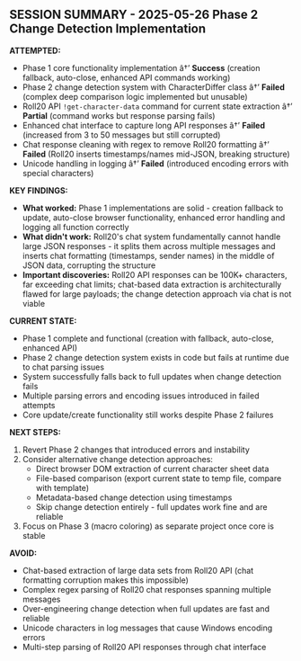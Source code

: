 ﻿## SESSION SUMMARY - 2025-05-26 Phase 2 Change Detection Implementation

**ATTEMPTED:**
- Phase 1 core functionality implementation â†’ **Success** (creation fallback, auto-close, enhanced API commands working)
- Phase 2 change detection system with CharacterDiffer class â†’ **Failed** (complex deep comparison logic implemented but unusable)
- Roll20 API `!get-character-data` command for current state extraction â†’ **Partial** (command works but response parsing fails)
- Enhanced chat interface to capture long API responses â†’ **Failed** (increased from 3 to 50 messages but still corrupted)
- Chat response cleaning with regex to remove Roll20 formatting â†’ **Failed** (Roll20 inserts timestamps/names mid-JSON, breaking structure)
- Unicode handling in logging â†’ **Failed** (introduced encoding errors with special characters)

**KEY FINDINGS:**
- **What worked:** Phase 1 implementations are solid - creation fallback to update, auto-close browser functionality, enhanced error handling and logging all function correctly
- **What didn't work:** Roll20's chat system fundamentally cannot handle large JSON responses - it splits them across multiple messages and inserts chat formatting (timestamps, sender names) in the middle of JSON data, corrupting the structure
- **Important discoveries:** Roll20 API responses can be 100K+ characters, far exceeding chat limits; chat-based data extraction is architecturally flawed for large payloads; the change detection approach via chat is not viable

**CURRENT STATE:**
- Phase 1 complete and functional (creation with fallback, auto-close, enhanced API)
- Phase 2 change detection system exists in code but fails at runtime due to chat parsing issues
- System successfully falls back to full updates when change detection fails
- Multiple parsing errors and encoding issues introduced in failed attempts
- Core update/create functionality still works despite Phase 2 failures

**NEXT STEPS:**
1. Revert Phase 2 changes that introduced errors and instability
2. Consider alternative change detection approaches:
   - Direct browser DOM extraction of current character sheet data
   - File-based comparison (export current state to temp file, compare with template)
   - Metadata-based change detection using timestamps
   - Skip change detection entirely - full updates work fine and are reliable
3. Focus on Phase 3 (macro coloring) as separate project once core is stable

**AVOID:**
- Chat-based extraction of large data sets from Roll20 API (chat formatting corruption makes this impossible)
- Complex regex parsing of Roll20 chat responses spanning multiple messages
- Over-engineering change detection when full updates are fast and reliable
- Unicode characters in log messages that cause Windows encoding errors
- Multi-step parsing of Roll20 API responses through chat interface
